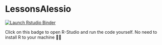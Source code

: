 
# LessonsAlessio

<!-- badges: start -->
[![Launch Rstudio Binder](http://mybinder.org/badge_logo.svg)](https://mybinder.org/v2/gh/selinaZitrone/Lessons_Alessio/main?urlpath=rstudio)
<!-- badges: end -->

Click on this badge to open R-Studio and run the code yourself. No need to install R to your machine :star_struck::rocket:


